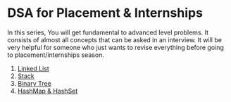 # DSA for Placement & Internships

In this series, You will get fundamental to advanced level problems. It consists of almost all concepts that can be asked in an interview. It will be very helpful for someone who just wants to revise everything before going to placement/internships season.

1. [Linked List](https://github.com/Vishal-raj-1/DSA-for-Placement-Internship/tree/main/Linked%20List/README.md)
2. [Stack](https://github.com/Vishal-raj-1/DSA-for-Placement-Internship/tree/main/Stack/README.md)
3. [Binary Tree](https://github.com/Vishal-raj-1/DSA-for-Placement-Internship/blob/main/Binary%20Tree/README.md)
4. [HashMap & HashSet](https://github.com/Vishal-raj-1/DSA-for-Placement-Internship/blob/main/HashMap%20%26%20HashSet/README.md)


